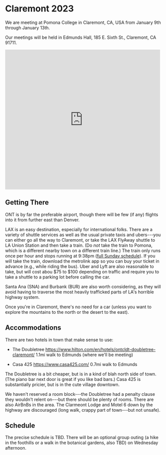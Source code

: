 # Claremont 2023

We are meeting at Pomona College in Claremont, CA, USA from January 9th through January 13th.

Our meetings will be held in Edmunds Hall, 185 E. Sixth St., Claremont, CA 91711.

<iframe src="https://www.google.com/maps/embed?pb=!1m18!1m12!1m3!1d3303.815061007863!2d-117.71538884838745!3d34.09987788049773!2m3!1f0!2f0!3f0!3m2!1i1024!2i768!4f13.1!3m3!1m2!1s0x80c331bf67e5306d%3A0x567764746786e7c1!2sEdmunds%2C%20185%20E%206th%20St%2C%20Claremont%2C%20CA%2091711!5e0!3m2!1sen!2sus!4v1670355202825!5m2!1sen!2sus" width="500" height="450" style="border:0;" allowfullscreen="" loading="lazy" referrerpolicy="no-referrer-when-downgrade"></iframe>

## Getting There

ONT is by far the preferable airport, though there will be few (if any)
flights into it from further east than Denver.

LAX is an easy destination, especially for international folks. There
are a variety of shuttle services as well as the usual private taxis
and ubers---you can either go all the way to Claremont, or take the
LAX FlyAway shuttle to LA Union Station and then take a train. (Do
_not_ take the train to Pomona, which is a different nearby town on a
different train line.) The train only runs once per hour and stops
running at 9:38pm ([full Sunday schedule](https://metrolinktrains.com/schedules/?type=station&originId=107&destinationId=114&weekend=4)).  If you will take the train, download the
metrolink app so you can buy your ticket in advance (e.g., while
riding the bus).  Uber and Lyft are also reasonable to take, but will
cost abou $75 to $100 depending on traffic and require you to take a
shuttle to a parking lot before calling the car.

Santa Ana (SNA) and Burbank (BUR) are also worth considering, as they
will avoid having to traverse the most heavily trafficked parts of
LA's horrible highway system.

Once you're in Claremont, there's no need for a car (unless you want
to explore the mountains to the north or the desert to the east).

## Accommodations

There are two hotels in town that make sense to use:

  - The Doubletree
    https://www.hilton.com/en/hotels/ontcldt-doubletree-claremont/
    1.1mi walk to Edmunds (where we'll be meeting)

  - Casa 425
    https://www.casa425.com/
    0.7mi walk to Edmunds

The Doubletree is a bit cheaper, but is in a kind of blah north side of
town. (The piano bar next door is great if you like bad bars.) Casa 425
is substantially pricier, but is in the cute village downtown.

We haven't reserved a room block---the Doubletree had a penalty clause
they wouldn't relent on---but there should be plenty of rooms. There are
also AirBnBs in the area. The Clarmeont Lodge and Motel 6 down by the
highway are discouraged (long walk, crappy part of town---but not
unsafe).

## Schedule

The precise schedule is TBD. There will be an optional group outing (a hike in the foothills or a walk in the botanical gardens, also TBD) on Wednesday afternoon.
